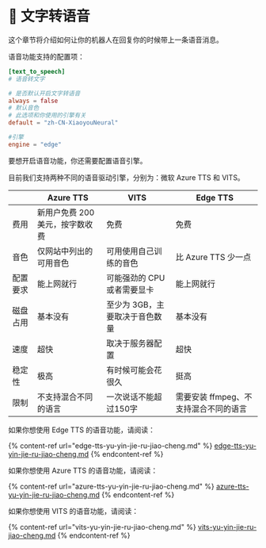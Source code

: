 # 🎤 文字转语音

这个章节将介绍如何让你的机器人在回复你的时候带上一条语音消息。 &#x20;

语音功能支持的配置项：

```toml
[text_to_speech]
# 语音转文字

# 是否默认开启文字转语音
always = false
# 默认音色
# 此选项和你使用的引擎有关
default = "zh-CN-XiaoyouNeural"

#引擎
engine = "edge"
```



要想开启语音功能，你还需要配置语音引擎。

目前我们支持两种不同的语音驱动引擎，分别为：微软 Azure TTS 和 VITS。

|      | Azure TTS          | VITS              | Edge TTS               |
| ---- | ------------------ | ----------------- | ---------------------- |
| 费用   | 新用户免费 200 美元，按字数收费 | 免费                | 免费                     |
| 音色   | 仅网站中列出的可用音色        | 可用使用自己训练的音色       | 比 Azure TTS 少一点        |
| 配置要求 | 能上网就行              | 可能强劲的 CPU 或者需要显卡  | 能上网就行                  |
| 磁盘占用 | 基本没有               | 至少为 3GB，主要取决于音色数量 | 基本没有                   |
| 速度   | 超快                 | 取决于服务器配置          | 超快                     |
| 稳定性  | 极高                 | 有时候可能会花很久         | 挺高                     |
| 限制   | 不支持混合不同的语言         | 一次说话不能超过150字      | 需要安装 ffmpeg、不支持混合不同的语言 |

如果你想使用 Edge TTS 的语音功能，请阅读：

{% content-ref url="edge-tts-yu-yin-jie-ru-jiao-cheng.md" %}
[edge-tts-yu-yin-jie-ru-jiao-cheng.md](edge-tts-yu-yin-jie-ru-jiao-cheng.md)
{% endcontent-ref %}

如果你想使用 Azure TTS 的语音功能，请阅读：

{% content-ref url="azure-tts-yu-yin-jie-ru-jiao-cheng.md" %}
[azure-tts-yu-yin-jie-ru-jiao-cheng.md](azure-tts-yu-yin-jie-ru-jiao-cheng.md)
{% endcontent-ref %}

如果你想使用 VITS 的语音功能，请阅读：

{% content-ref url="vits-yu-yin-jie-ru-jiao-cheng.md" %}
[vits-yu-yin-jie-ru-jiao-cheng.md](vits-yu-yin-jie-ru-jiao-cheng.md)
{% endcontent-ref %}
